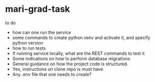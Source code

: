 # mari-grad-task

to do

- how can one run the service
- some commands to create python venv and activate it, and specify python version
- how to run tests
- If running service locally, what are the REST commands to test it
- Some indications on how to perform database migrations
- General guidance on how the project code is structured.
- Yes, instructions on clone repo is must have.
- Any .env file that one needs to create?

